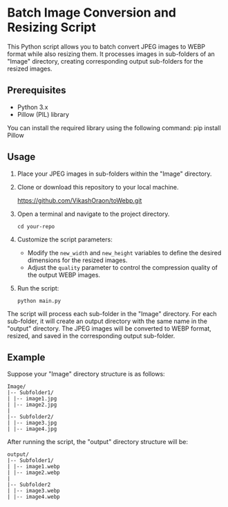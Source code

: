 # Batch Image Conversion and Resizing Script

This Python script allows you to batch convert JPEG images to WEBP format while also resizing them. It processes images in sub-folders of an "Image" directory, creating corresponding output sub-folders for the resized images.

## Prerequisites

- Python 3.x
- Pillow (PIL) library

You can install the required library using the following command:
pip install Pillow

## Usage

1. Place your JPEG images in sub-folders within the "Image" directory.
2. Clone or download this repository to your local machine.

    https://github.com/VikashOraon/toWebp.git
3. Open a terminal and navigate to the project directory.

    `cd your-repo`
4. Customize the script parameters:

   - Modify the `new_width` and `new_height` variables to define the desired dimensions for the resized images.
   - Adjust the `quality` parameter to control the compression quality of the output WEBP images.
5. Run the script:

    `python main.py`

The script will process each sub-folder in the "Image" directory. For each sub-folder, it will create an output directory with the same name in the "output" directory. The JPEG images will be converted to WEBP format, resized, and saved in the corresponding output sub-folder.

## Example

Suppose your "Image" directory structure is as follows:

    Image/
    |-- Subfolder1/
    | |-- image1.jpg
    | |-- image2.jpg
    |
    |-- Subfolder2/
    | |-- image3.jpg
    | |-- image4.jpg

After running the script, the "output" directory structure will be:

    output/
    |-- Subfolder1/
    | |-- image1.webp
    | |-- image2.webp
    |
    |-- Subfolder2
    | |-- image3.webp
    | |-- image4.webp


